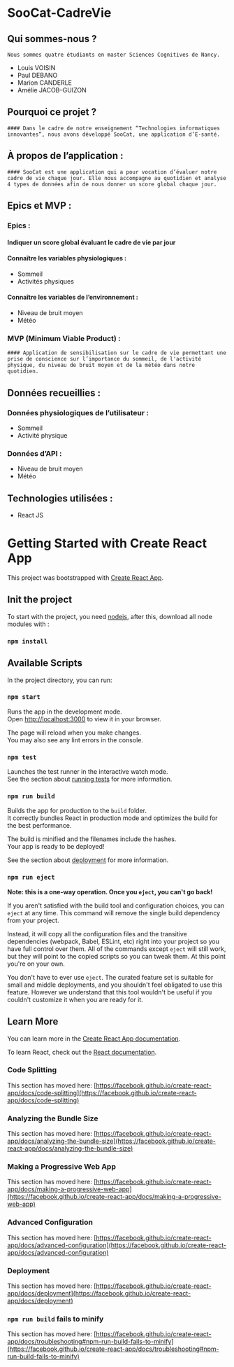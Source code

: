 # SooCat-CadreVie
## Qui sommes-nous ? 
	Nous sommes quatre étudiants en master Sciences Cognitives de Nancy. 
  
* Louis VOISIN
* Paul DEBANO
* Marion CANDERLE
* Amélie JACOB–GUIZON

## Pourquoi ce projet ? 
	#### Dans le cadre de notre enseignement “Technologies informatiques innovantes”, nous avons développé SooCat, une application d’E-santé. 

## À propos de l’application :
	#### SooCat est une application qui a pour vocation d’évaluer notre cadre de vie chaque jour. Elle nous accompagne au quotidien et analyse 4 types de données afin de nous donner un score global chaque jour. 
  
## Epics et MVP : 
### Epics : 
#### Indiquer un score global évaluant le cadre de vie par jour
#### Connaître les variables physiologiques : 
  * Sommeil
  * Activités physiques
#### Connaître les variables de l’environnement : 
  * Niveau de bruit moyen 
  * Météo

### MVP (Minimum Viable Product) : 
	#### Application de sensibilisation sur le cadre de vie permettant une prise de conscience sur l’importance du sommeil, de l'activité physique, du niveau de bruit moyen et de la météo dans notre quotidien. 

## Données recueillies :
### Données physiologiques de l’utilisateur : 
  * Sommeil
  * Activité physique
### Données d’API : 
  * Niveau de bruit moyen 
  * Météo

## Technologies utilisées :
  * React JS

# Getting Started with Create React App

This project was bootstrapped with [Create React App](https://github.com/facebook/create-react-app).

## Init the project

To start with the project, you need [nodejs](https://nodejs.org/en/), after this, download all node modules with :

### `npm install`

## Available Scripts

In the project directory, you can run:

### `npm start`

Runs the app in the development mode.\
Open [http://localhost:3000](http://localhost:3000) to view it in your browser.

The page will reload when you make changes.\
You may also see any lint errors in the console.

### `npm test`

Launches the test runner in the interactive watch mode.\
See the section about [running tests](https://facebook.github.io/create-react-app/docs/running-tests) for more information.

### `npm run build`

Builds the app for production to the `build` folder.\
It correctly bundles React in production mode and optimizes the build for the best performance.

The build is minified and the filenames include the hashes.\
Your app is ready to be deployed!

See the section about [deployment](https://facebook.github.io/create-react-app/docs/deployment) for more information.

### `npm run eject`

**Note: this is a one-way operation. Once you `eject`, you can't go back!**

If you aren't satisfied with the build tool and configuration choices, you can `eject` at any time. This command will remove the single build dependency from your project.

Instead, it will copy all the configuration files and the transitive dependencies (webpack, Babel, ESLint, etc) right into your project so you have full control over them. All of the commands except `eject` will still work, but they will point to the copied scripts so you can tweak them. At this point you're on your own.

You don't have to ever use `eject`. The curated feature set is suitable for small and middle deployments, and you shouldn't feel obligated to use this feature. However we understand that this tool wouldn't be useful if you couldn't customize it when you are ready for it.

## Learn More

You can learn more in the [Create React App documentation](https://facebook.github.io/create-react-app/docs/getting-started).

To learn React, check out the [React documentation](https://reactjs.org/).

### Code Splitting

This section has moved here: [https://facebook.github.io/create-react-app/docs/code-splitting](https://facebook.github.io/create-react-app/docs/code-splitting)

### Analyzing the Bundle Size

This section has moved here: [https://facebook.github.io/create-react-app/docs/analyzing-the-bundle-size](https://facebook.github.io/create-react-app/docs/analyzing-the-bundle-size)

### Making a Progressive Web App

This section has moved here: [https://facebook.github.io/create-react-app/docs/making-a-progressive-web-app](https://facebook.github.io/create-react-app/docs/making-a-progressive-web-app)

### Advanced Configuration

This section has moved here: [https://facebook.github.io/create-react-app/docs/advanced-configuration](https://facebook.github.io/create-react-app/docs/advanced-configuration)

### Deployment

This section has moved here: [https://facebook.github.io/create-react-app/docs/deployment](https://facebook.github.io/create-react-app/docs/deployment)

### `npm run build` fails to minify

This section has moved here: [https://facebook.github.io/create-react-app/docs/troubleshooting#npm-run-build-fails-to-minify](https://facebook.github.io/create-react-app/docs/troubleshooting#npm-run-build-fails-to-minify)
